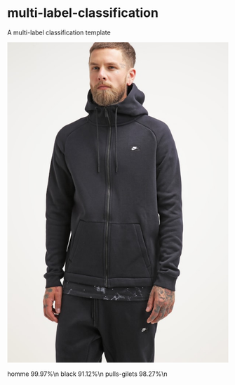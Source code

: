 # multi-label-classification
A multi-label classification template

![alt text](https://github.com/appchoose/multi-label-classification/blob/master/img/NI122S04M-Q12%4012.jpg)

homme 99.97%\n
black 91.12%\n
pulls-gilets 98.27%\n
